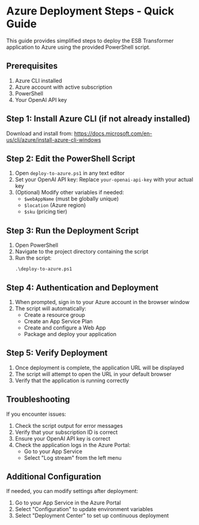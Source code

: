 # Azure Deployment Steps - Quick Guide

This guide provides simplified steps to deploy the ESB Transformer application to Azure using the provided PowerShell script.

## Prerequisites

1. Azure CLI installed
2. Azure account with active subscription
3. PowerShell
4. Your OpenAI API key

## Step 1: Install Azure CLI (if not already installed)

Download and install from: https://docs.microsoft.com/en-us/cli/azure/install-azure-cli-windows

## Step 2: Edit the PowerShell Script

1. Open `deploy-to-azure.ps1` in any text editor
2. Set your OpenAI API key: Replace `your-openai-api-key` with your actual key
3. (Optional) Modify other variables if needed:
   - `$webAppName` (must be globally unique)
   - `$location` (Azure region)
   - `$sku` (pricing tier)

## Step 3: Run the Deployment Script

1. Open PowerShell
2. Navigate to the project directory containing the script
3. Run the script:
   ```
   .\deploy-to-azure.ps1
   ```

## Step 4: Authentication and Deployment

1. When prompted, sign in to your Azure account in the browser window
2. The script will automatically:
   - Create a resource group
   - Create an App Service Plan
   - Create and configure a Web App
   - Package and deploy your application

## Step 5: Verify Deployment

1. Once deployment is complete, the application URL will be displayed
2. The script will attempt to open the URL in your default browser
3. Verify that the application is running correctly

## Troubleshooting

If you encounter issues:

1. Check the script output for error messages
2. Verify that your subscription ID is correct
3. Ensure your OpenAI API key is correct
4. Check the application logs in the Azure Portal:
   - Go to your App Service
   - Select "Log stream" from the left menu

## Additional Configuration

If needed, you can modify settings after deployment:

1. Go to your App Service in the Azure Portal
2. Select "Configuration" to update environment variables
3. Select "Deployment Center" to set up continuous deployment 